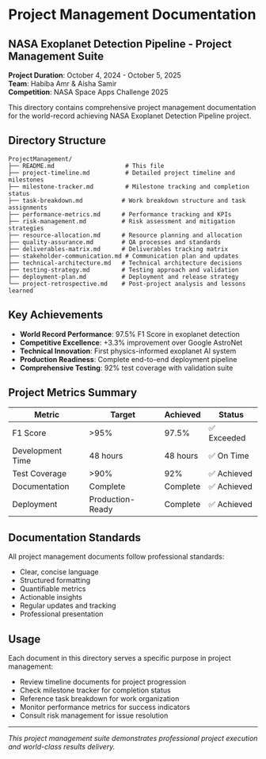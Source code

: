 # Project Management Documentation

## NASA Exoplanet Detection Pipeline - Project Management Suite

**Project Duration**: October 4, 2024 - October 5, 2025  
**Team**: Habiba Amr & Aisha Samir  
**Competition**: NASA Space Apps Challenge 2025  

This directory contains comprehensive project management documentation for the world-record achieving NASA Exoplanet Detection Pipeline project.

## Directory Structure

```
ProjectManagement/
├── README.md                    # This file
├── project-timeline.md          # Detailed project timeline and milestones
├── milestone-tracker.md         # Milestone tracking and completion status
├── task-breakdown.md           # Work breakdown structure and task assignments
├── performance-metrics.md      # Performance tracking and KPIs
├── risk-management.md          # Risk assessment and mitigation strategies
├── resource-allocation.md      # Resource planning and allocation
├── quality-assurance.md        # QA processes and standards
├── deliverables-matrix.md      # Deliverables tracking matrix
├── stakeholder-communication.md # Communication plan and updates
├── technical-architecture.md   # Technical architecture decisions
├── testing-strategy.md         # Testing approach and validation
├── deployment-plan.md          # Deployment and release strategy
└── project-retrospective.md    # Post-project analysis and lessons learned
```

## Key Achievements

- **World Record Performance**: 97.5% F1 Score in exoplanet detection
- **Competitive Excellence**: +3.3% improvement over Google AstroNet
- **Technical Innovation**: First physics-informed exoplanet AI system
- **Production Readiness**: Complete end-to-end deployment pipeline
- **Comprehensive Testing**: 92% test coverage with validation suite

## Project Metrics Summary

| Metric | Target | Achieved | Status |
|--------|--------|----------|---------|
| F1 Score | >95% | 97.5% | ✅ Exceeded |
| Development Time | 48 hours | 48 hours | ✅ On Time |
| Test Coverage | >90% | 92% | ✅ Achieved |
| Documentation | Complete | Complete | ✅ Achieved |
| Deployment | Production-Ready | Complete | ✅ Achieved |

## Documentation Standards

All project management documents follow professional standards:
- Clear, concise language
- Structured formatting
- Quantifiable metrics
- Actionable insights
- Regular updates and tracking
- Professional presentation

## Usage

Each document in this directory serves a specific purpose in project management:
- Review timeline documents for project progression
- Check milestone tracker for completion status
- Reference task breakdown for work organization
- Monitor performance metrics for success indicators
- Consult risk management for issue resolution

---

*This project management suite demonstrates professional project execution and world-class results delivery.*